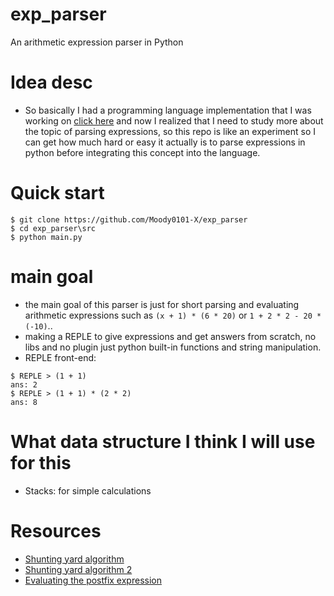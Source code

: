 # exp_parser
An arithmetic expression parser in Python

# Idea desc
- So basically I had a programming language implementation that I was working on [click here](https://github.com/Moody0101-X/kasper) and now I realized that I need to study more about the topic of parsing expressions, so this repo is like an experiment so I can get how much hard or easy it actually is to parse expressions in python before integrating this concept into the language.

# Quick start
```console
$ git clone https://github.com/Moody0101-X/exp_parser
$ cd exp_parser\src
$ python main.py
```

# main goal
- the main goal of this parser is just for short parsing and evaluating arithmetic expressions such as `(x + 1) * (6 * 20)` or `1 + 2 * 2 - 20 * (-10)`..
- making a REPLE to give expressions and get answers from scratch, no libs and no plugin just python built-in functions and string manipulation.
- REPLE front-end:
```console
$ REPLE > (1 + 1)
ans: 2
$ REPLE > (1 + 1) * (2 * 2)
ans: 8
```

# What data structure I think I will use for this
- Stacks: for simple calculations

# Resources

- [Shunting yard algorithm](https://en.wikipedia.org/wiki/Shunting_yard_algorithm#Detailed_examples)
- [Shunting yard algorithm 2](https://mathcenter.oxford.emory.edu/site/cs171/shuntingYardAlgorithm/#:~:text=If%20the%20incoming%20symbol%20is,left%20parenthesis%20and%20discard%20it.)
- [Evaluating the postfix expression](https://www.boardinfinity.com/blog/postfix-expression/)

